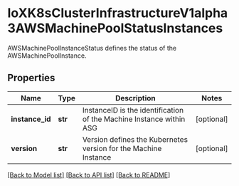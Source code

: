 # IoXK8sClusterInfrastructureV1alpha3AWSMachinePoolStatusInstances

AWSMachinePoolInstanceStatus defines the status of the AWSMachinePoolInstance.
## Properties
Name | Type | Description | Notes
------------ | ------------- | ------------- | -------------
**instance_id** | **str** | InstanceID is the identification of the Machine Instance within ASG | [optional] 
**version** | **str** | Version defines the Kubernetes version for the Machine Instance | [optional] 

[[Back to Model list]](../README.md#documentation-for-models) [[Back to API list]](../README.md#documentation-for-api-endpoints) [[Back to README]](../README.md)



